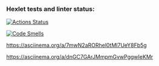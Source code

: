 ### Hexlet tests and linter status:
[![Actions Status](https://github.com/Pavel4991/frontend-project-44/actions/workflows/hexlet-check.yml/badge.svg)](https://github.com/Pavel4991/frontend-project-44/actions)

[![Code Smells](https://sonarcloud.io/api/project_badges/measure?project=Pavel4991_frontend-project-44&metric=code_smells)](https://sonarcloud.io/summary/new_code?id=Pavel4991_frontend-project-44)

https://asciinema.org/a/7mwN2aRORhel0tMl7UeY8Fb5g

https://asciinema.org/a/dnGC7GArJMmpmGvwPggwIeKMr
